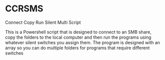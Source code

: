 # CCRSMS
Connect Copy Run Silent Multi Script

This is a Powershell script that is designed to connect to an SMB share, copy the folders to the local computer and then run the programs using whatever silent switches you assign them. 
The program is designed with an array so you can do multiple folders for programs that require different switches
